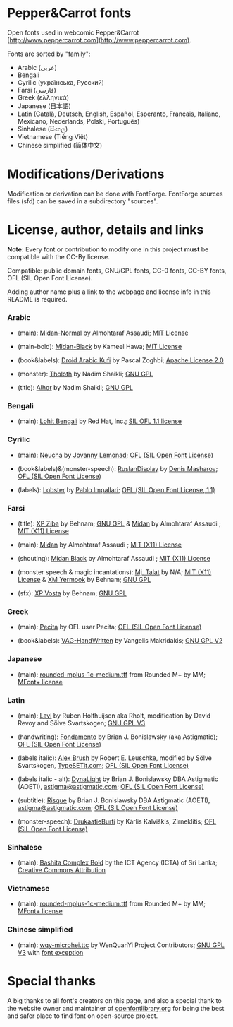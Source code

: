 # Pepper&Carrot fonts
Open fonts used in webcomic Pepper&Carrot
[http://www.peppercarrot.com](http://www.peppercarrot.com).

Fonts are sorted by "family":

* Arabic (عربي)
* Bengali
* Cyrilic (українська, Pусский)
* Farsi (فارسی)
* Greek (ελληνικά)
* Japanese (日本語)
* Latin (Català, Deutsch, English, Español, Esperanto, Français, Italiano, Mexicano, Nederlands, Polski, Português)
* Sinhalese (සිංහල)
* Vietnamese (Tiếng Việt)
* Chinese simplified (简体中文)

# Modifications/Derivations

Modification or derivation can be done with FontForge. FontForge sources files (sfd) can be saved in a subdirectory "sources".

# License, author, details and links

**Note:** Every font or contribution to modify one in this project **must** be compatible with the CC-By license.

Compatible: public domain fonts, GNU/GPL fonts, CC-0 fonts, CC-BY fonts, OFL (SIL Open Font License).

Adding author name plus a link to the webpage and license info in this README is required.


### Arabic

* (main): [Midan-Normal](http://openfontlibrary.org/en/font/midan-normal) by Almohtaraf Assaudi; [MIT License](http://opensource.org/licenses/mit-license.php)

* (main-bold): [Midan-Black](http://openfontlibrary.org/en/font/midan-black) by Kameel Hawa; [MIT License](http://opensource.org/licenses/mit-license.php)

* (book&labels): [Droid Arabic Kufi](http://www.fontsc.com/font/droid-arabic-kufi) by Pascal Zoghbi; [Apache License 2.0](http://www.apache.org/licenses/LICENSE-2.0)

* (monster): [Tholoth](http://openfontlibrary.org/en/font/tholoth) by Nadim Shaikli; [GNU GPL](http://www.gnu.org/copyleft/gpl.html)

* (title): [Alhor](http://openfontlibrary.org/en/font/alhor) by Nadim Shaikli; [GNU GPL](http://www.gnu.org/copyleft/gpl.html)

### Bengali

* (main): [Lohit Bengali](https://fedorahosted.org/lohit/) by Red Hat, Inc.; [SIL OFL 1.1 license](scripts.sil.org/OFL)


### Cyrilic

* (main): [Neucha](https://www.google.com/fonts/specimen/Neucha) by [Jovanny Lemonad](https://plus.google.com/115426726897976242009/about); [OFL (SIL Open Font License)](scripts.sil.org/OFL)

* (book&labels)&(monster-speech): [RuslanDisplay](https://www.google.com/fonts/specimen/Ruslan+Display) by [Denis Masharov](https://plus.google.com/106558435145097149719/about); [OFL (SIL Open Font License)](scripts.sil.org/OFL)

* (labels): [Lobster](https://www.google.com/fonts/specimen/Lobster) by [Pablo Impallari](https://plus.google.com/114391601624281927771/about); [OFL (SIL Open Font License, 1.1)](http://scripts.sil.org/OFL)

### Farsi

* (title): [XP Ziba](https://fontlibrary.org/en/font/xp-ziba) by Behnam; [GNU GPL](http://www.gnu.org/copyleft/gpl.html) & [Midan](https://fontlibrary.org/en/font/midan-normal) by Almohtaraf Assaudi ; [MIT (X11) License](http://www.opensource.org/licenses/mit-license.php)

* (main): [Midan](https://fontlibrary.org/en/font/midan-normal) by Almohtaraf Assaudi ; [MIT (X11) License](http://www.opensource.org/licenses/mit-license.php)

* (shouting): [Midan Black](https://fontlibrary.org/en/font/midan-black) by Almohtaraf Assaudi ; [MIT (X11) License](http://www.opensource.org/licenses/mit-license.php)

* (monster speech & magic incantations): [Mj. Talat](https://fontlibrary.org/en/font/mj-talat) by N/A; [MIT (X11) License](http://www.opensource.org/licenses/mit-license.php) & [XM Yermook](https://fontlibrary.org/en/font/mj-talat) by Behnam; [GNU GPL](http://www.gnu.org/copyleft/gpl.html)

* (sfx): [XP Vosta](https://fontlibrary.org/en/font/xp-vosta) by Behnam; [GNU GPL](http://www.gnu.org/copyleft/gpl.html)

### Greek

* (main): [Pecita](http://openfontlibrary.org/font/pecita) by OFL user Pecita; [OFL (SIL Open Font License)](scripts.sil.org/OFL)

* (book&labels): [VAG-HandWritten](http://www.fontsquirrel.com/fonts/VAG-HandWritten) by Vangelis Makridakis; [GNU GPL V2](http://www.fontsquirrel.com/license/VAG-HandWritten)


### Japanese

* (main): [rounded-mplus-1c-medium.ttf](http://jikasei.me/font/rounded-mplus/about.html) from Rounded M+ by MM; [MFont+ license](http://jikasei.me/font/rounded-mplus/license.html)


### Latin

* (main): [Lavi](http://www.dafont.com/lavi.font) by Ruben Holthuijsen aka Rholt, modification by David Revoy and Sölve Svartskogen; [GNU GPL V3](http://www.gnu.org/copyleft/gpl.html)

* (handwriting): [Fondamento](https://www.google.com/fonts/specimen/Fondamento) by Brian J. Bonislawsky (aka Astigmatic); [OFL (SIL Open Font License)](scripts.sil.org/OFL)

* (labels italic): [Alex Brush](http://openfontlibrary.org/fr/font/alex-brush) by Robert E. Leuschke, modified by Sölve Svartskogen, [TypeSETit.com](http://www.typesetit.com); [OFL (SIL Open Font License)](scripts.sil.org/OFL)

* (labels italic - alt): [DynaLight](http://www.fontsquirrel.com/fonts/dynalight) by Brian J. Bonislawsky DBA Astigmatic (AOETI), astigma@astigmatic.com; [OFL (SIL Open Font License)](scripts.sil.org/OFL)

* (subtitle): [Risque](http://www.fontsquirrel.com/fonts/risque) by Brian J. Bonislawsky DBA Astigmatic (AOETI), astigma@astigmatic.com; [OFL (SIL Open Font License)](scripts.sil.org/OFL)

* (monster-speech): [DrukaatieBurti](http://openfontlibrary.org/en/font/drukaatieburti) by Kārlis Kalviškis, Zirneklitis; [OFL (SIL Open Font License)](scripts.sil.org/OFL)


### Sinhalese

* (main): [Bashita Complex Bold](http://www.icta.lk/index.php?option=com_content&view=article&id=1497:sinhala-tamil-unicode-fonts-bhashitha-and-sritamil&catid=104&Itemid=234&lang=en) by the ICT Agency (ICTA) of Sri Lanka; [Creative Commons Attribution](https://creativecommons.org/licenses/by/3.0/)


### Vietnamese

* (main): [rounded-mplus-1c-medium.ttf](http://jikasei.me/font/rounded-mplus/about.html) from Rounded M+ by MM; [MFont+ license](http://jikasei.me/font/rounded-mplus/license.html)

### Chinese simplified

* (main): [wqy-microhei.ttc](http://wenq.org/en/) by WenQuanYi Project Contributors; [GNU GPL V3](http://www.gnu.org/licenses/gpl-3.0.html) with [font exception](http://www.gnu.org/licenses/old-licenses/gpl-2.0-faq.html#FontException)


# Special thanks

A big thanks to all font's creators on this page, and also a special thank to the website owner and maintainer of [openfontlibrary.org](http://openfontlibrary.org) for being the best and safer place to find font on open-source project.
